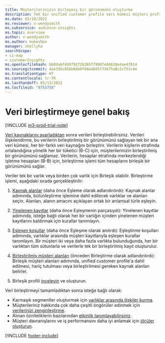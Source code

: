 ```yaml
---
title: Müşterilerinizin birleşmiş bir görünümünü oluşturma
description: Tek bir unified customer profile veri kümesi müşteri profili oluşturmak için verilerinizle veri birleşme işlemine gidin.
ms.date: 05/10/2022
ms.reviewer: v-wendysmith
ms.subservice: audience-insights
ms.topic: overview
author: v-wendysmith
ms.author: mukeshpo
manager: shellyha
searchScope:
- ci-map
- customerInsights
ms.openlocfilehash: bb8da6f4b9f92f2b265ff9807e04638edae4f814
ms.sourcegitcommit: 4ae316c856b8de0f08a4605f73e75a8c2cf51c4e
ms.translationtype: HT
ms.contentlocale: tr-TR
ms.lasthandoff: 05/13/2022
ms.locfileid: "8755758"
---
```

# <a name="data-unification-overview"></a>Veri birleştirmeye genel bakış

[!INCLUDE [m3-prod-trial-note](includes/m3-prod-trial-note.md)]

[Veri kaynaklarını ayarladıktan](data-sources.md) sonra verileri birleştirebilirsiniz. Verileri ilişkilendirme, bu verilerin birleştirilmiş bir görünümünü sağlayan tek bir ana veri kümesi, her bir-farklı veri kaynağını birleştirir. Verilerin kişilerin etrafında ortalandığına yönelik her bir tüketici (B-C) için, müşterilerinizin birleştirilmiş bir görünümünü sağlamaz. Verilerin, hesaplar etrafında merkezlendiği işletme hesapları (B-B) için, birleştirme işlemi tüm hesapların birleşik bir görünümünü sağlar.

Veriler tek bir varlık veya birden çok varlık için Birleşik olabilir. Birleştirme işlemi, aşağıdaki sırada gerçekleştirilir:

1. [Kaynak alanlar](map-entities.md) (daha önce Eşleme olarak adlandırılırdı): Kaynak alanlar adımında, bütünleştirme işlemine dahil edilecek varlıklar ve alanları seçin. Alanları, alanın amacını açıklayan ortak bir anlamsal türle eşleyin.

1. [Yinelenen kayıtlar](remove-duplicates.md) (daha önce Eşleşmenin parçasıydı): Yinelenen kayıtlar adımında, isteğe bağlı olarak her bir varlığın içinden yinelenen müşteri kayıtlarını kaldırmak için kurallar tanımlayın.

1. [Eşleşen koşullar](match-entities.md) (daha önce Eşleşme olarak anılırdı): Eşleştirme koşulları adımında, varlıklar arasında müşteri kayıtlarıyla eşleşen kurallar tanımlayın. Bir müşteri iki veya daha fazla varlıkta bulunduğunda, her bir varlıktan tüm sütunlarla ve verilerle tek bir birleştirilmiş kayıt oluşturulur.

1. [Birleştirilmiş müşteri alanları](merge-entities.md) (önceden Birleştirme olarak adlandırılırdı): Birleşik müşteri alanları adımında, unified customer profile'a dahil edilmesi, hariç tutulması veya birleştirilmesi gereken kaynak alanları belirler.  

1. Birleşik profili [inceleyin](review-unification.md) ve oluşturun.

Veri birleştirmeyi tamamladıktan sonra isteğe bağlı olarak:

- Karmaşık segmentler oluşturmak için [varlıklar arasında ilişkiler kurma](relationships.md).
- Müşterileriniz hakkında çok daha çeşitli öngörüler edinmek için [verilerinizi zenginleştirme](enrichment-hub.md).
- Alınan özniteliklerin bazılarından [etkinlik tanımlayabilirsiniz](activities.md).
- Müşteri davranışlarını ve iş performansını daha iyi anlamak için [ölçüler oluşturun](measures.md).

[!INCLUDE [footer-include](includes/footer-banner.md)]

